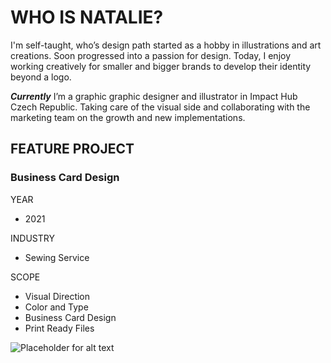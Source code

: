 # WHO IS NATALIE?

I'm self-taught, who’s design path started as a hobby in illustrations and art creations. Soon progressed into a passion for design. Today, I enjoy working creatively for smaller and bigger brands to develop their identity beyond a logo.

***Currently*** I’m a graphic graphic designer and illustrator in Impact Hub Czech Republic. Taking care of the visual side and collaborating with the marketing team on the growth and new implementations.


## FEATURE PROJECT

### Business Card Design

YEAR

- 2021

INDUSTRY

- Sewing Service

SCOPE

- Visual Direction
- Color and Type
- Business Card Design
- Print Ready Files


![Placeholder for alt text]()







